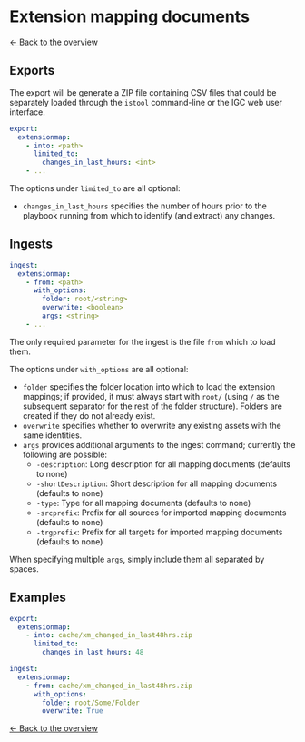 # Extension mapping documents

[<- Back to the overview](../README.md)

## Exports

The export will be generate a ZIP file containing CSV files that could be separately loaded through the `istool` command-line or the IGC web user interface.

```yml
export:
  extensionmap:
    - into: <path>
      limited_to:
        changes_in_last_hours: <int>
    - ...
```

The options under `limited_to` are all optional:

- `changes_in_last_hours` specifies the number of hours prior to the playbook running from which to identify (and extract) any changes.

## Ingests

```yml
ingest:
  extensionmap:
    - from: <path>
      with_options:
        folder: root/<string>
        overwrite: <boolean>
        args: <string>
    - ...
```

The only required parameter for the ingest is the file `from` which to load them.

The options under `with_options` are all optional:

- `folder` specifies the folder location into which to load the extension mappings; if provided, it must always start with `root/` (using `/` as the subsequent separator for the rest of the folder structure). Folders are created if they do not already exist.
- `overwrite` specifies whether to overwrite any existing assets with the same identities.
- `args` provides additional arguments to the ingest command; currently the following are possible:
  - `-description`: Long description for all mapping documents (defaults to none)
  - `-shortDescription`: Short description for all mapping documents (defaults to none)
  - `-type`: Type for all mapping documents (defaults to none)
  - `-srcprefix`: Prefix for all sources for imported mapping documents (defaults to none)
  - `-trgprefix`: Prefix for all targets for imported mapping documents (defaults to none)

When specifying multiple `args`, simply include them all separated by spaces.

## Examples

```yml
export:
  extensionmap:
    - into: cache/xm_changed_in_last48hrs.zip
      limited_to:
        changes_in_last_hours: 48

ingest:
  extensionmap:
    - from: cache/xm_changed_in_last48hrs.zip
      with_options:
        folder: root/Some/Folder
        overwrite: True
```

[<- Back to the overview](../README.md)
